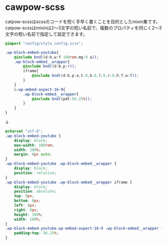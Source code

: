 # cawpow-scss

catpow-scssはscssのコードを短く手早く書くことを目的としたmixin集です。
catpow-scssはmixinは2〜3文字の短い名前で、複数のプロパティを同じく2〜3文字の短い名前で指定して設定できます。

```scss
@import "config/style_config.scss";

.wp-block-embed-youtube{
	@include bnd((d:b,w:f 100rem,mg:0 a));
	.wp-block-embed__wrapper{
		@include bnd((d:b,p:r));
		iframe{
			@include bnd((d:b,p:a,t:0,b:0,l:0,r:0,h:f,w:f));
		}
	}
	&.wp-embed-aspect-16-9{
		.wp-block-embed__wrapper{
			@include bnd((pdt:56.25%));
		}
	}
}
```
↓
```css
@charset "utf-8";
.wp-block-embed-youtube {
	display: block;
	max-width: 100rem;
	width: 100%;
	margin: 0px auto;
}
.wp-block-embed-youtube .wp-block-embed__wrapper {
	display: block;
	position: relative;
}
.wp-block-embed-youtube .wp-block-embed__wrapper iframe {
	display: block;
	position: absolute;
	top: 0px;
	bottom: 0px;
	left: 0px;
	right: 0px;
	height: 100%;
	width: 100%;
}
.wp-block-embed-youtube.wp-embed-aspect-16-9 .wp-block-embed__wrapper {
	padding-top: 56.25%;
}
```
